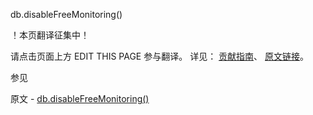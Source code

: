  db.disableFreeMonitoring()

 ！本页翻译征集中！

请点击页面上方 EDIT THIS PAGE 参与翻译。
详见：
[贡献指南]( https://github.com/whaleal/MongoDB-Manual-zh/blob/master/CONTRIBUTING.md )、
[原文链接](  https://docs.mongodb.com/manual/reference/method/db.disableFreeMonitoring/  )。

 参见

原文 - [db.disableFreeMonitoring()]( https://docs.mongodb.com/manual/reference/method/db.disableFreeMonitoring/ )

